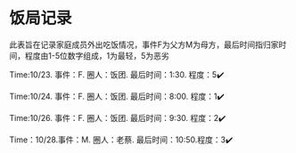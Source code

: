 # 饭局记录
此表旨在记录家庭成员外出吃饭情况，事件F为父方M为母方，最后时间指归家时间，程度由1-5位数字组成，1为最轻，5为恶劣


Time:10/23. 事件：F. 圈人：饭团. 最后时间：1:30. 程度：5✔️

Time:10/24. 事件：F. 圈人：饭团. 最后时间：8:00. 程度：1✔️

Time:10/26. 事件：F. 圈人：饭团. 最后时间：9:30. 程度：2✔️

Time：10/28.事件：M. 圈人：老蔡. 最后时间：10:50.程度：3✔️
